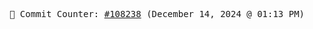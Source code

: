 <p align="center">
    <samp>
        📮 Commit Counter: <a href="https://github.com/Javascript-void0/Javascript-void0/commits/main">#108238</a> (December 14, 2024 @ 01:13 PM)
    </samp>
</p>